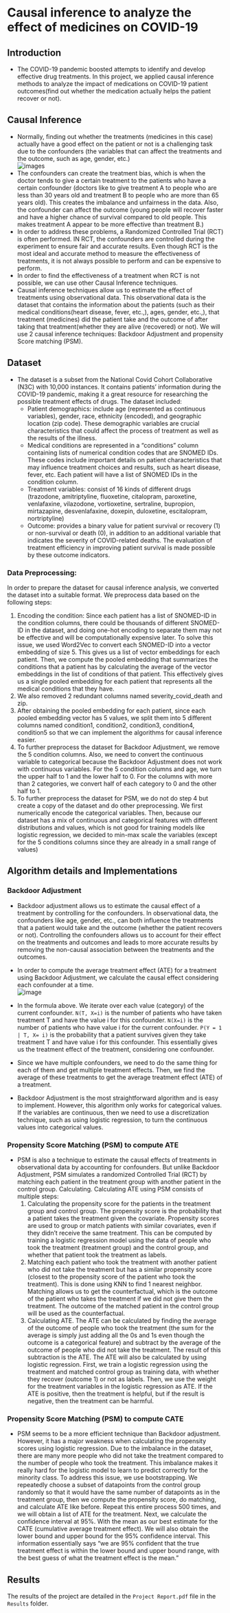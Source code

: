 # Causal inference to analyze the effect of medicines on COVID-19
## Introduction
- The COVID-19 pandemic boosted attempts to identify and develop effective drug treatments. In this project, we applied causal inference methods to analyze the impact of medications on COVID-19 patient outcomes(find out whether the medication actually helps the patient recover or not).

## Causal Inference
- Normally, finding out whether the treatments (medicines in this case) actually have a good effect on the patient or not is a challenging task due to the confounders (the variables that can affect the treatments and the outcome, such as age, gender, etc.) <br>
![images](https://github.com/user-attachments/assets/b1d3682a-c12a-43e2-9d03-2d68eaae3eda) <br>
- The confounders can create the treatment bias, which is when the doctor tends to give a certain treatment to the patients who have a certain confounder (doctors like to give treatment A to people who are less than 30 years old and treatment B to people who are more than 65 years old).
This creates the imbalance and unfairness in the data. Also, the confounder can affect the outcome (young people will recover faster and have a higher chance of survival compared to old people. This makes treatment A appear to be more effective than treatment B.)
- In order to address these problems, a Randomized Controlled Trial (RCT) is often performed. IN RCT, the confounders are controlled during the experiment to ensure fair and accurate results. Even though RCT is the most ideal and accurate method to measure the effectiveness of treatments, it is not always possible to perform and can be expensive to perform.
- In order to find the effectiveness of a treatment when RCT is not possible, we can use other Causal Inference techniques.  
- Causal inference techniques allow us to estimate the effect of treatments using observational data. This observational data is the dataset that contains the information about the patients (such as their medical conditions(heart disease, fever, etc.,), ages, gender, etc.,), that treatment (medicines) did the patient take and the outcome of after taking that treatment(whether they are alive (recovered) or not).
We will use 2 causal inference techniques: Backdoor Adjustment and propensity Score matching (PSM).

## Dataset
- The dataset is a subset from the National Covid Cohort Collaborative (N3C) with 10,000 instances. It contains patients’ information during the COVID-19 pandemic, making it a great resource for researching the possible treatment effects of drugs. The dataset included:
  - Patient demographics: include age (represented as continuous variables), gender, race, ethnicity (encoded), and geographic location (zip code). These demographic variables are crucial characteristics that could affect the process of treatment as well as the results of the illness.
  - Medical conditions are represented in a “conditions” column containing lists of numerical condition codes that are SNOMED IDs. These codes include important details on patient characteristics that may influence treatment choices and results, such as heart disease, fever, etc. Each patient will have a list of SNOMED IDs in the condition column.
  - Treatment variables: consist of 16 kinds of different drugs (trazodone, amitriptyline, fluoxetine, citalopram, paroxetine, venlafaxine, vilazodone, vortioxetine, sertraline, bupropion, mirtazapine, desvenlafaxine, doxepin, duloxetine, escitalopram, nortriptyline)
  - Outcome: provides a binary value for patient survival or recovery (1) or non-survival or death (0), in addition to an additional variable that indicates the severity of COVID-related deaths. The evaluation of treatment efficiency in improving patient survival is made possible by these outcome indicators.
 
### Data Preprocessing:
In order to prepare the dataset for causal inference analysis, we converted the dataset into a suitable format. We preprocess data based on the following steps:
1.	Encoding the condition: Since each patient has a list of SNOMED-ID in the condition columns, there could be thousands of different SNOMED-ID in the dataset, and doing one-hot encoding to separate them may not be effective and will be computationally expensive later. To solve this issue, we used Word2Vec to convert each SNOMED-ID into a vector embedding of size 5. This gives us a list of vector embeddings for each patient. Then, we compute the pooled embedding that summarizes the conditions that a patient has by calculating the average of the vector embeddings in the list of conditions of that patient. This effectively gives us a single pooled embedding for each patient that represents all the medical conditions that they have.  
2.	We also removed 2 redundant columns named severity_covid_death and zip.
3.	After obtaining the pooled embedding for each patient, since each pooled embedding vector has 5 values, we split them into 5 different columns named condition1, condition2, condition3, condition4, condition5 so that we can implement the algorithms for causal inference easier. 
4.	To further preprocess the dataset for Backdoor Adjustment, we remove the 5 condition columns. Also, we need to convert the continuous variable to categorical because the Backdoor Adjustment does not work with continuous variables. For the 5 condition columns and age, we turn the upper half to 1 and the lower half to 0. For the columns with more than 2 categories, we convert half of each category to 0 and the other half to 1. 
5.	To further preprocess the dataset for PSM, we do not do step 4 but create a copy of the dataset and do other preprocessing. We first numerically encode the categorical variables. Then, because our dataset has a mix of continuous and categorical features with different distributions and values, which is not good for training models like logistic regression, we decided to min-max scale the variables (except for the 5 conditions columns since they are already in a small range of values) 



## Algorithm details and Implementations
### Backdoor Adjustment
- Backdoor adjustment allows us to estimate the causal effect of a treatment by controlling for the confounders. In observational data, the confounders like age, gender, etc., can both influence the treatments that a patient would take and the outcome (whether the patient recovers or not). Controlling the confounders allows us to account for their effect on the treatments and outcomes and leads to more accurate results by removing the non-causal association between the treatments and the outcomes.

- In order to compute the average treatment effect (ATE) for a treatment using Backdoor Adjustment, we calculate the causal effect considering each confounder at a time. <br>
![image](https://github.com/user-attachments/assets/b5f7282a-ce77-435c-86a9-b012f8856965) <br>
- In the formula above. We iterate over each value (category) of the current confounder. `N(T, X=i)` is the number of patients who have taken treatment T and have the value i for this confounder. `N(X=i)` is the number of patients who have value i for the current confounder. `P(Y = 1 | T, X= i)` is the probability that a patient survives given they take treatment T and have value i for this confounder. This essentially gives us the treatment effect of the treatment, considering one confounder.
- Since we have multiple confounders, we need to do the same thing for each of them and get multiple treatment effects. Then, we find the average of these treatments to get the average treatment effect (ATE) of a treatment.
- Backdoor Adjustment is the most straightforward algorithm and is easy to implement. However, this algorithm only works for categorical values. If the variables are continuous, then we need to use a discretization technique, such as using logistic regression, to turn the continuous values into categorical values. 
### Propensity Score Matching (PSM) to compute ATE
- PSM is also a technique to estimate the causal effects of treatments in observational data by accounting for confounders. But unlike Backdoor Adjustment, PSM simulates a randomized Controlled Trial (RCT) by matching each patient in the treatment group with another patient in the control group. Calculating. Calculating ATE using PSM consists of multiple steps:
  1.	Calculating the propensity score for the patients in the treatment group and control group. The propensity score is the probability that a patient takes the treatment given the covariate. Propensity scores are used to group or match patients with similar covariates, even if they didn’t receive the same treatment. This can be computed by training a logistic regression model using the data of people who took the treatment (treatment group) and the control group, and whether that patient took the treatment as labels.
  2.	Matching each patient who took the treatment with another patient who did not take the treatment but has a similar propensity score (closest to the propensity score of the patient who took the treatment). This is done using KNN to find 1 nearest neighbor. Matching allows us to get the counterfactual, which is the outcome of the patient who takes the treatment if we did not give them the treatment. The outcome of the matched patient in the control group will be used as the counterfactual.
  3.	Calculating ATE. The ATE can be calculated by finding the average of the outcome of people who took the treatment (the sum for the average is simply just adding all the 0s and 1s even though the outcome is a categorical feature) and subtract by the average of the outcome of people who did not take the treatment. The result of this subtraction is the ATE. The ATE will also be calculated by using logistic regression. First, we train a logistic regression using the treatment and matched control group as training data, with whether they recover (outcome 1) or not as labels. Then, we use the weight for the treatment variables in the logistic regression as ATE. If the ATE is positive, then the treatment is helpful, but if the result is negative, then the treatment can be harmful.

### Propensity Score Matching (PSM) to compute CATE
- PSM seems to be a more efficient technique than Backdoor adjustment. However, it has a major weakness when calculating the propensity scores using logistic regression. Due to the imbalance in the dataset, there are many more people who did not take the treatment compared to the number of people who took the treatment. This imbalance makes it really hard for the logistic model to learn to predict correctly for the minority class. To address this issue, we use bootstrapping. We repeatedly choose a subset of datapoints from the control group randomly so that it would have the same number of datapoints as in the treatment group, then we compute the propensity score, do matching, and calculate ATE like before. Repeat this entire process 500 times, and we will obtain a list of ATE for the treatment. Next, we calculate the confidence interval at 95%. With the mean as our best estimate for the CATE (cumulative average treatment effect). We will also obtain the lower bound and upper bound for the 95% confidence interval. This information essentially says “we are 95% confident that the true treatment effect is within the lower bound and upper bound range, with the best guess of what the treatment effect is the mean.”

## Results
The results of the project are detailed in the `Project Report.pdf` file in the `Results` folder. 

